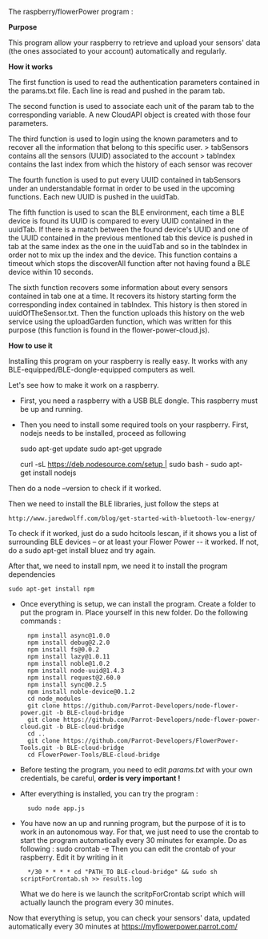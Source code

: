 The raspberry/flowerPower program :

**Purpose**

This program allow your raspberry to retrieve and upload your sensors' data (the ones associated to your account) automatically and regularly.

**How it works**

The first function is used to read the authentication parameters contained in the params.txt file. 
Each line is read and pushed in the param tab. 

The second function is used to associate each unit of the param tab to the corresponding variable. A new CloudAPI object is created with those four parameters. 

The third function is used to login using the known parameters and to recover all the information that belong to this specific user. 
	> tabSensors contains all the sensors (UUID) associated to the account
	> tabIndex contains the last index from which the history of each sensor was recover

The fourth function is used to put every UUID contained in tabSensors under an understandable format in order to be used in the upcoming functions. Each new UUID is pushed in the uuidTab.

The fifth function is used to scan the BLE environment, each time a BLE device is found its UUID is compared to every UUID contained in the uuidTab. If there is a match between the found device's UUID and one of the UUID contained in the previous mentioned tab this device is pushed in tab at the same index as the one in the uuidTab and so in the tabIndex in order not to mix up the index and the device. This function contains a timeout which stops the discoverAll function after not having found a BLE device within 10 seconds.

The sixth function recovers some information about every sensors contained in tab one at a time. It recovers its history starting form the corresponding index contained in tabIndex. This history is then stored in uuidOfTheSensor.txt. Then the function uploads this history on the web service using the uploadGarden function, which was written for this purpose (this function is found in the flower-power-cloud.js). 


**How to use it**

Installing this program on your raspberry is really easy. It works with any BLE-equipped/BLE-dongle-equipped computers as well.

Let's see how to make it work on a raspberry.
- First, you need a raspberry with a USB BLE dongle. This raspberry must be up and running.
- Then you need to install some required tools on your raspberry.
	First, nodejs needs to be installed, proceed as following 
	
	sudo apt-get update sudo apt-get upgrade
	
	curl -sL https://deb.nodesource.com/setup | sudo bash -
	sudo apt-get install nodejs
	
	
Then do a node –version to check if it worked.

Then we need to install the BLE libraries, just follow the steps at 
	
	http://www.jaredwolff.com/blog/get-started-with-bluetooth-low-energy/
	

To check if it worked, just do a sudo hcitools lescan, if it shows you a list of surrounding 	BLE devices – or at least your Flower Power -- it worked. 
If not, do a sudo apt-get install bluez and try again.

After that, we need to install npm, we need it to install the program dependencies

	sudo apt-get install npm

- Once everything is setup, we can install the program.
	Create a folder to put the program in. 
	Place yourself in this new folder.
	Do the following commands :
			
		npm install async@1.0.0
		npm install debug@2.2.0
		npm install fs@0.0.2
		npm install lazy@1.0.11
		npm install noble@1.0.2
		npm install node-uuid@1.4.3
		npm install request@2.60.0
		npm install sync@0.2.5
		npm install noble-device@0.1.2
		cd node_modules
		git clone https://github.com/Parrot-Developers/node-flower-power.git -b BLE-cloud-bridge 
		git clone https://github.com/Parrot-Developers/node-flower-power-cloud.git -b BLE-cloud-bridge
		cd ..
		git clone https://github.com/Parrot-Developers/FlowerPower-Tools.git -b BLE-cloud-bridge
		cd FlowerPower-Tools/BLE-cloud-bridge

- Before testing the program, you need to edit *params.txt* with your own credentials, be careful, **order is very important !**

- After everything is installed, you can try the program : 

		sudo node app.js

- You have now an up and running program, but the purpose of it is to work in an autonomous way. For that, we just need to use the crontab to start the program automatically every 30 minutes for example. Do as following :
	sudo crontab -e 
	Then you can edit the crontab of your raspberry. Edit it by writing in it 
	
		*/30 * * * * cd "PATH_TO BLE-cloud-bridge" && sudo sh scriptForCrontab.sh >> results.log
		
	What we do here is we launch the scritpForCrontab script which will actually launch the program every 30 minutes. 


Now that everything is setup, you can check your sensors' data, updated automatically every 30 minutes at https://myflowerpower.parrot.com/
